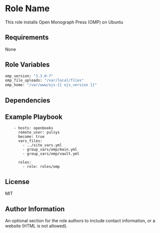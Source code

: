 Role Name
=========

This role installs Open Monograph Press (OMP) on Ubuntu

Requirements
------------

None

Role Variables
--------------

```bash
omp_version: "3.3.0-7"
omp_file_uploads: "/var/local/files"
omp_home: "/var/www/ojs-{{ ojs_version }}"
```

Dependencies
------------


Example Playbook
----------------

```
    - hosts: openbooks
      remote_user: pulsys
      become: true
      vars_files:
        - ../site_vars.yml
        - group_vars/omp/main.yml
        - group_vars/omp/vault.yml

      roles:
        - role: roles/omp
```

License
-------

MIT

Author Information
------------------

An optional section for the role authors to include contact information, or a
website (HTML is not allowed).
